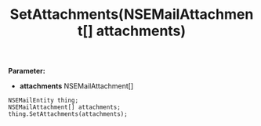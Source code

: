 ﻿---
uid: crmscript_ref_NSEMailEntity_SetAttachments
title: SetAttachments(NSEMailAttachment[] attachments)
intellisense: NSEMailEntity.SetAttachments
keywords: NSEMailEntity, GetAttachments
so.topic: reference
---



**Parameter:** 
 - **attachments** NSEMailAttachment[]

```crmscript
NSEMailEntity thing;
NSEMailAttachment[] attachments;
thing.SetAttachments(attachments);
```

